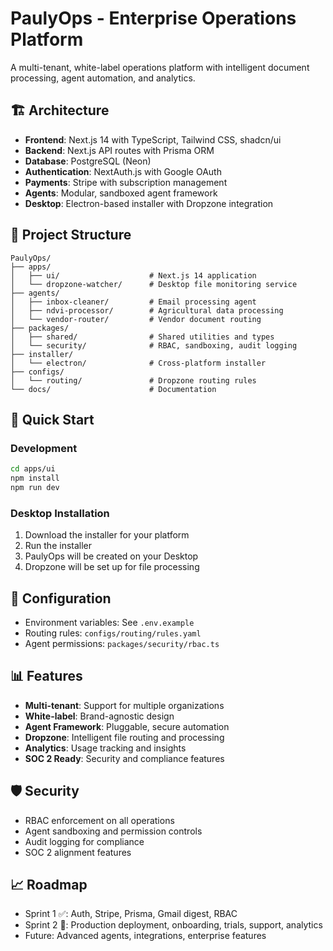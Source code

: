 # PaulyOps - Enterprise Operations Platform

A multi-tenant, white-label operations platform with intelligent document processing, agent automation, and analytics.

## 🏗 Architecture

- **Frontend**: Next.js 14 with TypeScript, Tailwind CSS, shadcn/ui
- **Backend**: Next.js API routes with Prisma ORM
- **Database**: PostgreSQL (Neon)
- **Authentication**: NextAuth.js with Google OAuth
- **Payments**: Stripe with subscription management
- **Agents**: Modular, sandboxed agent framework
- **Desktop**: Electron-based installer with Dropzone integration

## 📁 Project Structure

```
PaulyOps/
├── apps/
│   ├── ui/                    # Next.js 14 application
│   └── dropzone-watcher/      # Desktop file monitoring service
├── agents/
│   ├── inbox-cleaner/         # Email processing agent
│   ├── ndvi-processor/        # Agricultural data processing
│   └── vendor-router/         # Vendor document routing
├── packages/
│   ├── shared/                # Shared utilities and types
│   └── security/              # RBAC, sandboxing, audit logging
├── installer/
│   └── electron/              # Cross-platform installer
├── configs/
│   └── routing/               # Dropzone routing rules
└── docs/                      # Documentation
```

## 🚀 Quick Start

### Development

```bash
cd apps/ui
npm install
npm run dev
```

### Desktop Installation

1. Download the installer for your platform
2. Run the installer
3. PaulyOps will be created on your Desktop
4. Dropzone will be set up for file processing

## 🔧 Configuration

- Environment variables: See `.env.example`
- Routing rules: `configs/routing/rules.yaml`
- Agent permissions: `packages/security/rbac.ts`

## 📊 Features

- **Multi-tenant**: Support for multiple organizations
- **White-label**: Brand-agnostic design
- **Agent Framework**: Pluggable, secure automation
- **Dropzone**: Intelligent file routing and processing
- **Analytics**: Usage tracking and insights
- **SOC 2 Ready**: Security and compliance features

## 🛡 Security

- RBAC enforcement on all operations
- Agent sandboxing and permission controls
- Audit logging for compliance
- SOC 2 alignment features

## 📈 Roadmap

- Sprint 1 ✅: Auth, Stripe, Prisma, Gmail digest, RBAC
- Sprint 2 🚧: Production deployment, onboarding, trials, support, analytics
- Future: Advanced agents, integrations, enterprise features

